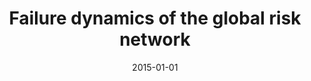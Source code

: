 ---
# Documentation: https://wowchemy.com/docs/managing-content/

title: Failure dynamics of the global risk network
subtitle: ''
summary: ''
authors:
- Bolesław Szymański
- Xin Lin
- Andrea Asztalos
- Sameet Sreenivasan
tags: []
categories: []
date: '2015-01-01'
lastmod: 2022-10-07T05:03:09Z
featured: false
draft: false

# Featured image
# To use, add an image named `featured.jpg/png` to your page's folder.
# Focal points: Smart, Center, TopLeft, Top, TopRight, Left, Right, BottomLeft, Bottom, BottomRight.
image:
  caption: ''
  focal_point: ''
  preview_only: false

# Projects (optional).
#   Associate this post with one or more of your projects.
#   Simply enter your project's folder or file name without extension.
#   E.g. `projects = ["internal-project"]` references `content/project/deep-learning/index.md`.
#   Otherwise, set `projects = []`.
projects: []
publishDate: '2022-10-07T05:03:08.061777Z'
publication_types:
- '2'
abstract: ''
publication: '*Scientific Reports*'
doi: 10.1038/srep10998
---